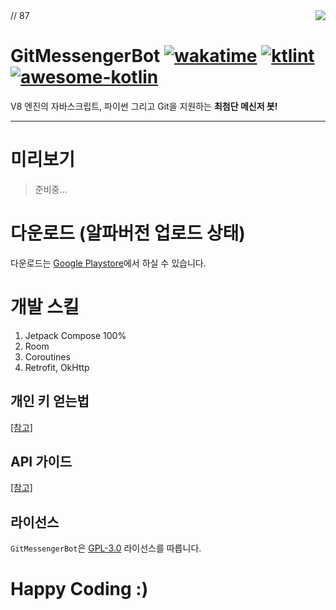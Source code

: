 <image src="https://raw.githubusercontent.com/sungbin5304/GitMessengerBot/master/app/src/main/res/mipmap-xxhdpi/ic_launcher.png" align="right" />
// 87

# GitMessengerBot [![wakatime](https://wakatime.com/badge/github/GitMessengerBot/GitMessengerBot-Android.svg)](https://wakatime.com/badge/github/GitMessengerBot/GitMessengerBot-Android) [![ktlint](https://img.shields.io/badge/code%20style-%E2%9D%A4-FF4081.svg)](https://ktlint.github.io/) [![awesome-kotlin](https://kotlin.link/awesome-kotlin.svg)](https://kotlin.link)
V8 엔진의 자바스크립트, 파이썬 그리고 Git을 지원하는 **최첨단 메신저 봇!**

-----

# 미리보기
> 준비중...

# 다운로드 (알파버전 업로드 상태)
다운로드는 [Google Playstore](https://play.google.com/store/apps/details?id=com.sungbin.gitkakaobot&hl=ko)에서 하실 수 있습니다.

# 개발 스킬
1. Jetpack Compose 100%
2. Room
3. Coroutines
4. Retrofit, OkHttp

## 개인 키 얻는법
[[참고]](https://github.com/jisungbin/GitMessengerBot/blob/master/get-personal-access-key.md)

## API 가이드
[[참고]](https://github.com/jisungbin/GitMessengerBot/blob/master/api-guide.md)

## 라이선스
`GitMessengerBot`은 [GPL-3.0](https://github.com/jisungbin/GitMessengerBot/blob/master/LICENSE) 라이선스를 따릅니다.

# Happy Coding :)
